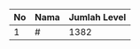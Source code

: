 | No | Nama            | Jumlah Level |
|----|-----------------|--------------|
| 1  | #    |    1382        |
